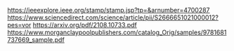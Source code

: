https://ieeexplore.ieee.org/stamp/stamp.jsp?tp=&arnumber=4700287
https://www.sciencedirect.com/science/article/pii/S2666651021000012?pes=vor
https://arxiv.org/pdf/2108.10733.pdf
https://www.morganclaypoolpublishers.com/catalog_Orig/samples/9781681737669_sample.pdf
